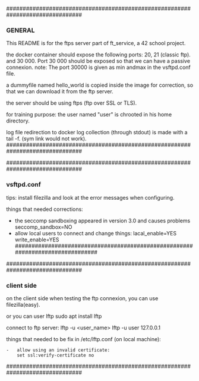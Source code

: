 ###############################################################################
### GENERAL ###

This README is for the ftps server part of ft_service, a 42 school project.

the docker container should expose the following ports:
20, 21 (classic ftp). and 30 000.
Port 30 000 should be exposed so that we can have a passive connexion.
note: The port 30000 is given as min andmax in the vsftpd.conf file.

a dummyfile named hello_world is copied inside the image for correction, so
that we can download it from the ftp server.

the server should be using ftps (ftp over SSL or TLS).

for training purpose: the user named "user" is chrooted in his home directory.

log file redirection to docker log collection (through stdout) is made with a
tail -f. (sym link would not work).
###############################################################################

###############################################################################
### vsftpd.conf ###
	
tips: install filezilla and look at the error messages when configuring.

things that needed corrections:

-	the seccomp sandboxing appeared in version 3.0 and causes problems
	seccomp_sandbox=NO
-	allow local users to connect and change things:
	lacal_enable=YES
	write_enable=YES
###############################################################################

###############################################################################
### client side ###
	
on the client side when testing the ftp connexion, you can use filezilla(easy).

or you can user lftp
	sudo apt install lftp

connect to ftp server:
	lftp -u <user_name> <IPaddress>
	lftp -u user 127.0.0.1
	
things that needed to be fix in /etc/lftp.conf (on local machine):

	-	allow using an invalid certificate:
		set ssl:verify-certificate no
###############################################################################
